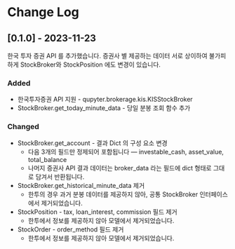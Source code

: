 # Change Log

## [0.1.0] - 2023-11-23

한국 투자 증권 API 를 추가했습니다. 증권사 별 제공하는 데이터 서로 상이하여 불가피하게 StockBroker와 StockPosition 에도 변경이 있습니다.

### Added

* 한국투자증권 API 지원 - qupyter.brokerage.kis.KISStockBroker
* StockBroker.get_today_minute_data - 당일 분봉 조회 함수 추가

### Changed

* StockBroker.get_account - 결과 Dict 의 구성 요소 변경
  * 다음 3개의 필드만 정제되어 포함됩니다 — investable_cash, asset_value, total_balance
  * 나머지 증권사 API 결과 데이터는 broker_data 라는 필드에 dict 형태로 그대로 담겨서 반환됩니다.
* StockBroker.get_historical_minute_data 제거
  * 한투의 경우 과거 분봉 데이터를 제공하지 않아, 공통 StockBroker 인터페이스에서 제거되었습니다.
* StockPosition - tax, loan_interest, commission 필드 제거
  * 한투에서 정보를 제공하지 않아 모델에서 제거되었습니다.
* StockOrder - order_method 필드 제거
  * 한투에서 정보를 제공하지 않아 모델에서 제거되었습니다.
